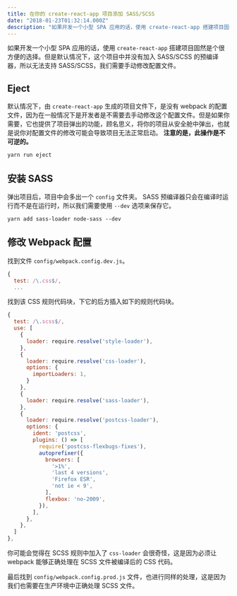 ```yaml
---
title: 在你的 create-react-app 项目添加 SASS/SCSS
date: "2018-01-23T01:32:14.000Z"
description: "如果开发一个小型 SPA 应用的话，使用 create-react-app 搭建项目固然是个很方便的选择。但是默认情况下，这个项目中并没有加入 SASS/SCSS 的预编译器，所以无法支持 SASS/SCSS，我们需要手动修改配置文件。"
---
```


如果开发一个小型 SPA 应用的话，使用 `create-react-app` 搭建项目固然是个很方便的选择。但是默认情况下，这个项目中并没有加入 SASS/SCSS 的预编译器，所以无法支持 SASS/SCSS，我们需要手动修改配置文件。

## Eject
默认情况下，由 `create-react-app` 生成的项目文件下，是没有 webpack 的配置文件，因为在一般情况下是开发者是不需要去手动修改这个配置文件。但是如果你需要，它也提供了项目弹出的功能，顾名思义，将你的项目从安全舱中弹出，也就是说你对配置文件的修改可能会导致项目无法正常启动。
**注意的是，此操作是不可逆的。**

```
yarn run eject
```

## 安装 SASS
弹出项目后，项目中会多出一个 `config` 文件夹。
SASS 预编译器只会在编译时运行而不是在运行时，所以我们需要使用 `--dev` 选项来保存它。

```
yarn add sass-loader node-sass --dev
```

## 修改 Webpack 配置
找到文件 `config/webpack.config.dev.js`。

```javascript
{
  test: /\.css$/,
  ...
```

找到该 CSS 规则代码块，下它的后方插入如下的规则代码块。

```javascript
{
  test: /\.scss$/,
  use: [
    {
      loader: require.resolve('style-loader'),
    },
    {
      loader: require.resolve('css-loader'),
      options: {
        importLoaders: 1,
      }
    },
    {
      loader: require.resolve('sass-loader'),
    },
    {
      loader: require.resolve('postcss-loader'),
      options: {
        ident: 'postcss',
        plugins: () => [
          require('postcss-flexbugs-fixes'),
          autoprefixer({
            browsers: [
              '>1%',
              'last 4 versions',
              'Firefox ESR',
              'not ie < 9',
            ],
            flexbox: 'no-2009',
          }),
        ],
      },
    },
  ]
},
```

你可能会觉得在 SCSS 规则中加入了 `css-loader` 会很奇怪，这是因为必须让 webpack 能够正确处理在 SCSS 文件被编译后的 CSS 代码。

最后找到 `config/webpack.config.prod.js` 文件，也进行同样的处理，这是因为我们也需要在生产环境中正确处理 SCSS 文件。